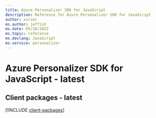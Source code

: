 ```yaml
---
title: Azure Personalizer SDK for JavaScript
description: Reference for Azure Personalizer SDK for JavaScript
author: xirzec
ms.author: jeffish
ms.date: 05/16/2022
ms.topic: reference
ms.devlang: JavaScript
ms.service: personalizer
---
```

# Azure Personalizer SDK for JavaScript - latest
## Client packages - latest
[!INCLUDE [client-packages](personalizer-client-index.md)]

